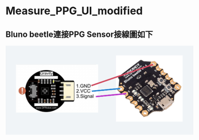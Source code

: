 # Measure_PPG_UI_modified

## Bluno beetle連接PPG Sensor接線圖如下

![](https://github.com/joe94113/Measure_PPG_UI_modified/blob/main/public/1685540387538.jpg)
